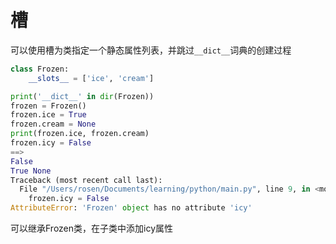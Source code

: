 # 槽

可以使用槽为类指定一个静态属性列表，并跳过`__dict__`词典的创建过程

```python
class Frozen:
    __slots__ = ['ice', 'cream']

print('__dict__' in dir(Frozen))
frozen = Frozen()
frozen.ice = True
frozen.cream = None
print(frozen.ice, frozen.cream)
frozen.icy = False
==>
False
True None
Traceback (most recent call last):
  File "/Users/rosen/Documents/learning/python/main.py", line 9, in <module>
    frozen.icy = False
AttributeError: 'Frozen' object has no attribute 'icy'
```

可以继承Frozen类，在子类中添加icy属性
